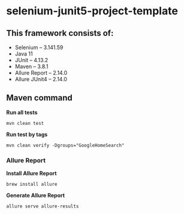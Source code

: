 # selenium-junit5-project-template

## This framework consists of:
- Selenium – 3.141.59
- Java 11
- JUnit – 4.13.2
- Maven – 3.8.1
- Allure Report – 2.14.0
- Allure JUnit4 – 2.14.0

## Maven command
**Run all tests**
```
mvn clean test
```
**Run test by tags**
```
mvn clean verify -Dgroups="GoogleHomeSearch"
```

### Allure Report
**Install Allure Report**
```
brew install allure
```

**Generate Allure Report**
```
allure serve allure-results
```

